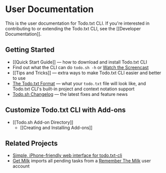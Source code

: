 # User Documentation

This is the user documentation for Todo.txt CLI. If you're interested in
contributing to or extending the Todo.txt CLI, see the [[Developer Documentation]].

## Getting Started

- [[Quick Start Guide]] — how to download and install Todo.txt CLI
- Find out what the CLI can do `todo.sh -h` or [Watch the Screencast]
- [[Tips and Tricks]] — extra ways to make Todo.txt CLI easier and better to use
- [The Todo.txt Format] — what your `todo.txt` file will look like, and
  Todo.txt CLI's built-in project and context notation support
- [Todo.sh Changelog] — the latest fixes and feature news

## Customize Todo.txt CLI with Add-ons

- [[Todo.sh Add-on Directory]]
  - [[Creating and Installing Add-ons]]

## Related Projects

- [Simple, iPhone-friendly web interface for todo.txt-cli]
- [Get Milk] imports all pending tasks from a [Remember The Milk] user account

[Watch the Screencast]: http://vimeo.com/3263629
[The Todo.txt Format]: https://github.com/todotxt/todo.txt
[Simple, iPhone-friendly web interface for todo.txt-cli]: http://github.com/smajda/todo.txt-web/tree/master
[Get Milk]: http://github.com/jdevera/get-milk/
[Remember The Milk]: http://www.rememberthemilk.com/
[Todo.sh Changelog]: https://github.com/todotxt/todo.txt-cli/blob/master/CHANGELOG.md
